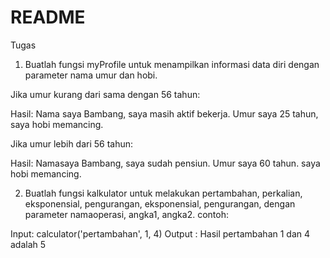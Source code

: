 # README

Tugas

1. Buatlah fungsi myProfile untuk menampilkan informasi data diri dengan parameter nama umur dan hobi.

Jika umur kurang dari sama dengan 56 tahun:

Hasil: Nama saya Bambang, saya masih aktif bekerja. Umur saya 25 tahun, saya hobi memancing.

Jika umur lebih dari 56 tahun:

Hasil: Namasaya Bambang, saya sudah pensiun. Umur saya 60 tahun. saya hobi memancing.

2. Buatlah fungsi kalkulator untuk melakukan pertambahan, perkalian, eksponensial, pengurangan, eksponensial, pengurangan, dengan parameter namaoperasi, angka1, angka2.
contoh:

Input: calculator('pertambahan', 1, 4)
Output : Hasil pertambahan 1 dan 4 adalah 5